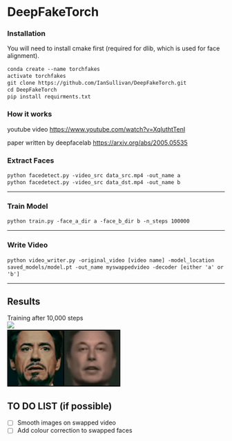 # DeepFakeTorch

### Installation

You will need to install cmake first (required for dlib, which is used for face alignment).

```shell
conda create --name torchfakes
activate torchfakes
git clone https://github.com/IanSullivan/DeepFakeTorch.git
cd DeepFakeTorch
pip install requirments.txt
```

### How it works
youtube video
https://www.youtube.com/watch?v=XqluthtTenI 

paper written by deepfacelab
https://arxiv.org/abs/2005.05535

### Extract Faces
```shell
python facedetect.py -video_src data_src.mp4 -out_name a
python facedetect.py -video_src data_dst.mp4 -out_name b
```

---

### Train Model
```shell
python train.py -face_a_dir a -face_b_dir b -n_steps 100000
```

---

### Write Video
```shell
python video_writer.py -original_video [video name] -model_location saved_models/model.pt -out_name myswappedvideo -decoder [either 'a' or 'b']
```

---

## Results
Training after 10,000 steps <br>
<img src="images/swapped.gif"> <br>
<img src="images/b_to_a.gif">

## TO DO LIST (if possible)
- [ ] Smooth images on swapped video
- [ ] Add colour correction to swapped faces
